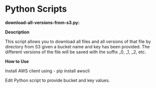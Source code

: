 # Python Scripts
<b>download-all-versions-from-s3.py:</b>

<b>Description</b>

This script allows you to download all files and all versions of that file by directory from S3 given a bucket name and key has been provided.  The different versions of the file will be saved with the suffix _0, _1, _2, etc.

<b>How to Use</b>

Install AWS client using - pip install awscli

Edit Python script to provide bucket and key values.
